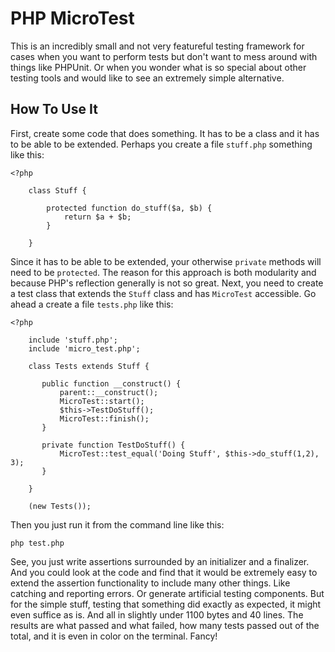 # PHP MicroTest

This is an incredibly small and not very featureful testing framework for 
cases when you want to perform tests but don't want to mess around with
things like PHPUnit.  Or when you wonder what is so special about other testing
tools and would like to see an extremely simple alternative.



## How To Use It

First, create some code that does something.  It has to be a class and it 
has to be able to be extended.  Perhaps you create a file `stuff.php` 
something like this:

```
<?php

    class Stuff {
    
        protected function do_stuff($a, $b) {
            return $a + $b;
        }
    
    }
```

Since it has to be able to be extended, your otherwise `private` methods will 
need to be `protected`.  The reason for this approach is both modularity and 
because PHP's reflection generally is not so great.  Next, you need to create 
a test class that extends the `Stuff` class and has `MicroTest` accessible.  Go 
ahead a create a file `tests.php` like this:

```
<?php

    include 'stuff.php';
    include 'micro_test.php';

    class Tests extends Stuff {
   
       public function __construct() {
           parent::__construct();
           MicroTest::start();
           $this->TestDoStuff();
           MicroTest::finish();
       }
       
       private function TestDoStuff() {
           MicroTest::test_equal('Doing Stuff', $this->do_stuff(1,2), 3);
       }
   
    }
    
    (new Tests());
```

Then you just run it from the command line like this:

```
php test.php
```

See, you just write assertions surrounded by an initializer and a finalizer.  And 
you could look at the code and find that it would be extremely easy to extend the 
assertion functionality to include many other things.  Like catching and reporting errors.
Or generate artificial testing components.  But for the simple stuff, testing 
that something did exactly as expected, it might even suffice as is.  And all in slightly 
under 1100 bytes and 40 lines.  The results are what passed and what failed, how many 
tests passed out of the total, and it is even in color on the terminal.  Fancy!
